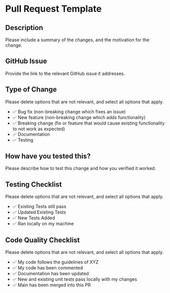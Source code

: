 # Pull Request Template

## Description

Please include a summary of the changes, and the motivation for the change.

## GitHub Issue

Provide the link to the relevant GitHub issue it addresses.

## Type of Change

Please delete options that are not relevant, and select all options that apply.

- ✅ Bug fix (non-breaking change which fixes an issue)
- ✅ New feature (non-breaking change which adds functionality)
- ✅ Breaking change (fix or feature that would cause existing functionality to not work as expected)
- ✅ Documentation
- ✅ Testing

## How have you tested this?

Please describe how to test this change and how you verified it worked.

## Testing Checklist

Please delete options that are not relevant, and select all options that apply.

- ✅ Existing Tests still pass
- ✅ Updated Existing Tests
- ✅ New Tests Added
- ✅ Ran locally on my machine

## Code Quality Checklist

Please delete options that are not relevant, and select all options that apply.

- ✅ My code follows the guidelines of XYZ
- ✅ My code has been commented
- ✅ Documentation has been updated
- ✅ New and existing unit tests pass locally with my changes
- ✅ Main has been merged into this PR
